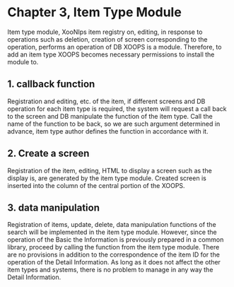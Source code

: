 # Chapter 3, Item Type Module

Item type module, XooNIps item registry on, editing, in response to operations such as deletion, creation of screen corresponding to the operation, performs an operation of DB XOOPS is a module. Therefore, to add an item type XOOPS becomes necessary permissions to install the module to.

## 1. callback function

Registration and editing, etc. of the item, if different screens and DB operation for each item type is required, the system will request a call back to the screen and DB manipulate the function of the item type. Call the name of the function to be back, so we are such argument determined in advance, item type author defines the function in accordance with it.

## 2. Create a screen

Registration of the item, editing, HTML to display a screen such as the display is, are generated by the item type module. Created screen is inserted into the column of the central portion of the XOOPS.

## 3. data manipulation

Registration of items, update, delete, data manipulation functions of the search will be implemented in the item type module. However, since the operation of the Basic the Information is previously prepared in a common library, proceed by calling the function from the item type module. There are no provisions in addition to the correspondence of the item ID for the operation of the Detail Information. As long as it does not affect the other item types and systems, there is no problem to manage in any way the Detail Information.


